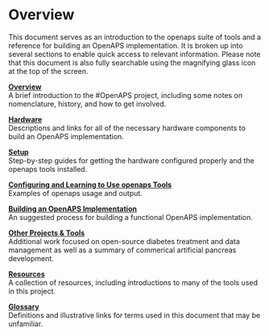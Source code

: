 # Overview

This document serves as an introduction to the openaps suite of tools and a reference for building an OpenAPS implementation. It is broken up into several sections to enable quick access to relevant information. Please note that this document is also fully searchable using the magnifying glass icon at the top of the screen.

**[Overview](../Overview/overview.md)**<br>
A brief introduction to the #OpenAPS project, including some notes on nomenclature, history, and how to get involved. 

**[Hardware](../Hardware/hardware.md)**<br>
Descriptions and links for all of the necessary hardware components to build an OpenAPS implementation.

**[Setup](../Setup/setup.md)**<br>
Step-by-step guides for getting the hardware configured properly and the openaps tools installed.

**[Configuring and Learning to Use openaps Tools](../Using-openaps-Tools/using.md)**<br>
Examples of openaps usage and output.

**[Building an OpenAPS Implementation](../Building-a-system/building.md)**<br>
An suggested process for building a functional OpenAPS implementation.

**[Other Projects & Tools](../Other-projects/other-projects.md)**<br>
Additional work focused on open-source diabetes treatment and data management as well as a summary of commerical artificial pancreas development.

**[Resources](../Resources/resources.md)**<br>
A collection of resources, including introductions to many of the tools used in this project.

**[Glossary](../Glossary/glossary.md)**<br>
Definitions and illustrative links for terms used in this document that may be unfamiliar. 